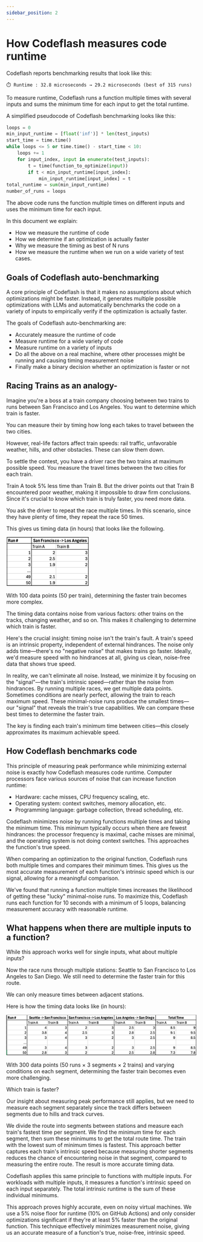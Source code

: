 ```yaml
---
sidebar_position: 2
---
```


# How Codeflash measures code runtime

Codeflash reports benchmarking results that look like this:

```text
⏱️ Runtime : 32.8 microseconds → 29.2 microseconds (best of 315 runs)
```

To measure runtime, Codeflash runs a function multiple times with several inputs 
and sums the minimum time for each input to get the total runtime.

A simplified pseudocode of Codeflash benchmarking looks like this:

```python
loops = 0
min_input_runtime = [float('inf')] * len(test_inputs)
start_time = time.time()
while loops <= 5 or time.time() - start_time < 10:
    loops += 1
    for input_index, input in enumerate(test_inputs):
        t = time(function_to_optimize(input))
        if t < min_input_runtime[input_index]:
            min_input_runtime[input_index] = t
total_runtime = sum(min_input_runtime)
number_of_runs = loops
```

The above code runs the function multiple times on different inputs and uses the minimum time for each input.

In this document we explain:
- How we measure the runtime of code
- How we determine if an optimization is actually faster
- Why we measure the timing as best of N runs
- How we measure the runtime when we run on a wide variety of test cases.

## Goals of Codeflash auto-benchmarking

A core principle of Codeflash is that it makes no assumptions about which optimizations might be faster.
Instead, it generates multiple possible optimizations with LLMs and automatically benchmarks the code 
on a variety of inputs to empirically verify if the optimization is actually faster.

The goals of Codeflash auto-benchmarking are:
- Accurately measure the runtime of code
- Measure runtime for a wide variety of code
- Measure runtime on a variety of inputs
- Do all the above on a real machine, where other processes might be running and causing timing measurement noise
- Finally make a binary decision whether an optimization is faster or not

## Racing Trains as an analogy-

Imagine you're a boss at a train company choosing between two trains to runs between San Francisco and Los Angeles.
You want to determine which train is faster.

You can measure their by timing how long each takes to travel between the two cities.

However, real-life factors affect train speeds: rail traffic, unfavorable weather, hills, and other obstacles. 
These can slow them down.

To settle the contest, you have a driver race the two trains at maximum possible speed. 
You measure the travel times between the two cities for each train.

Train A took 5% less time than Train B. But the driver points out that Train B encountered poor weather, 
making it impossible to draw firm conclusions. Since it's crucial to know which train is truly faster, you need more data.

You ask the driver to repeat the race multiple times. In this scenario, since they have plenty of time, they repeat the race 50 times.

This gives us timing data (in hours) that looks like the following.

![img_2.png](img_2.png)

With 100 data points (50 per train), determining the faster train becomes more complex.

The timing data contains noise from various factors: other trains on the tracks, changing weather, and so on. 
This makes it challenging to determine which train is faster.

Here's the crucial insight: timing noise isn't the train's fault. A train's speed is an intrinsic property,
independent of external hindrances. The noise only adds time—there's no "negative noise" that makes trains go faster. 
Ideally, we'd measure speed with no hindrances at all, giving us clean, noise-free data that shows true speed.


In reality, we can't eliminate all noise. Instead, we minimize it by focusing on the "signal"—the train's intrinsic 
speed—rather than the noise from hindrances. By running multiple races, we get multiple data points. Sometimes conditions
are nearly perfect, allowing the train to reach maximum speed. These minimal-noise runs produce the smallest times—our
"signal" that reveals the train's true capabilities. We can compare these best times to determine the faster train.

The key is finding each train's minimum time between cities—this closely approximates its maximum achievable speed.

## How Codeflash benchmarks code

This principle of measuring peak performance while minimizing external noise is exactly how Codeflash measures code runtime.
Computer processors face various sources of noise that can increase function runtime:

- Hardware: cache misses, CPU frequency scaling, etc.
- Operating system: context switches, memory allocation, etc.
- Programming language: garbage collection, thread scheduling, etc.

Codeflash minimizes noise by running functions multiple times and taking the minimum time. 
This minimum typically occurs when there are fewest hindrances: the processor frequency is maximal, 
cache misses are minimal, and the operating system is not doing context switches. This approaches the function's true speed.

When comparing an optimization to the original function, Codeflash runs both multiple times and compares their 
minimum times. This gives us the most accurate measurement of each function's intrinsic speed which is our signal, allowing for a
meaningful comparison.

We've found that running a function multiple times increases the likelihood of getting these "lucky" minimal-noise runs.
To maximize this, Codeflash runs each function for 10 seconds with a minimum of 5 loops, balancing measurement accuracy with reasonable runtime.

## What happens when there are multiple inputs to a function?

While this approach works well for single inputs, what about multiple inputs?

Now the race runs through multiple stations: Seattle to San Francisco to Los Angeles to San Diego. 
We still need to determine the faster train for this route.

We can only measure times between adjacent stations.

Here is how the timing data looks like (in hours):

![img_1.png](img_1.png)

With 300 data points (50 runs × 3 segments × 2 trains) and varying conditions on each segment, 
determining the faster train becomes even more challenging.

Which train is faster?

Our insight about measuring peak performance still applies, but we need to measure each segment separately 
since the track differs between segments due to hills and track curves.


We divide the route into segments between stations and measure each train's fastest time per segment.
We find the minimum time for each segment, then sum these minimums to get the total route time. 
The train with the lowest sum of minimum times is fastest. This approach better captures each train's 
intrinsic speed because measuring shorter segments reduces the chance of encountering noise in that segment, compared to measuring the entire route.
The result is more accurate timing data.

Codeflash applies this same principle to functions with multiple inputs. For workloads with multiple inputs, 
it measures a function's intrinsic speed on each input separately. The total intrinsic runtime is the sum 
of these individual minimums.


This approach proves highly accurate, even on noisy virtual machines. We use a 5% noise floor for runtime 
(10% on GitHub Actions) and only consider optimizations significant if they're at least 5% faster than the original function.
This technique effectively minimizes measurement noise, giving us an accurate measure of a function's true, noise-free, intrinsic speed.